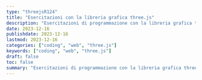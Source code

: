 ```yaml
---
type: "threejsR124"
title: "Esercitazioni con la libreria grafica three.js"
description: "Esercitazioni di programmazione con la libreria grafica three.js r124 (ormai deprecata e trasformata in ES6)"
date: 2023-12-16
publishdate: 2023-12-16
lastmod: 2023-12-16
categories: ["coding", "web", "three.js"]
keywords: ["coding", "web", "three.js"]
draft: false
toc: false
summary: "Esercitazioni di programmazione con la libreria grafica three.js r124 (ormai deprecata e trasformata in ES6)"
---
```

